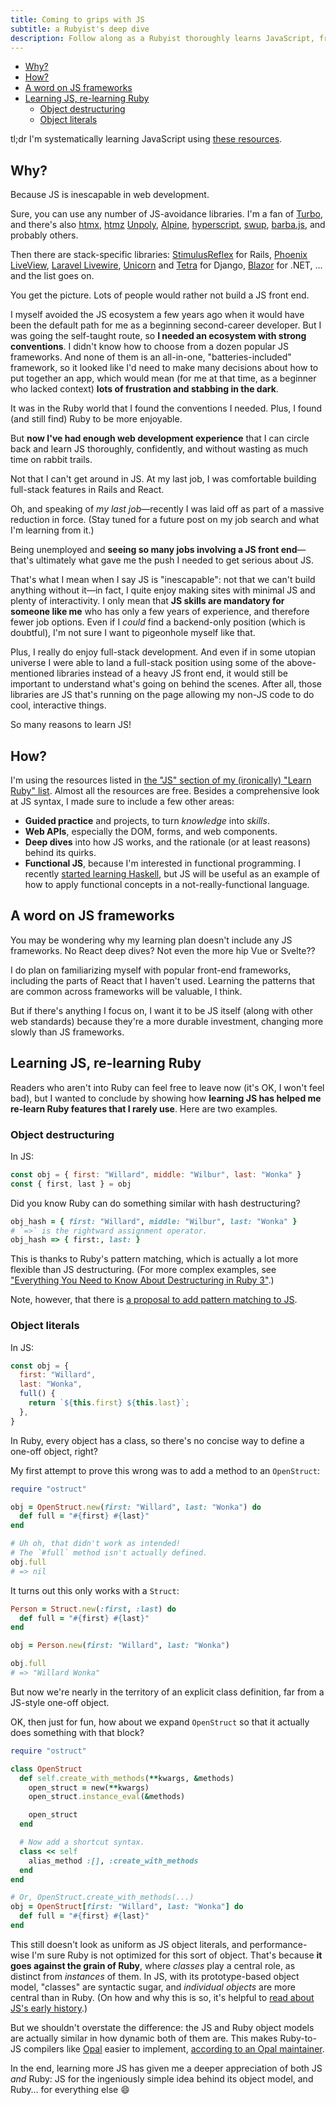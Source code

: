 ```yaml
---
title: Coming to grips with JS
subtitle: a Rubyist's deep dive
description: Follow along as a Rubyist thoroughly learns JavaScript, from the language itself to practice/projects, functional JS, and Web APIs like web components.
---
```


- [Why?](#why)
- [How?](#how)
- [A word on JS frameworks](#a-word-on-js-frameworks)
- [Learning JS, re-learning Ruby](#learning-js-re-learning-ruby)
  - [Object destructuring](#object-destructuring)
  - [Object literals](#object-literals)

tl;dr I'm systematically learning JavaScript using [these resources](#how).

## Why?

Because JS is inescapable in web development.

Sure, you can use any number of JS-avoidance libraries. I'm a fan of [Turbo](https://turbo.hotwired.dev/), and there's also [htmx](https://htmx.org/), [htmz](https://leanrada.com/htmz/) [Unpoly](https://unpoly.com/), [Alpine](https://alpinejs.dev/), [hyperscript](https://hyperscript.org/), [swup](https://swup.js.org/), [barba.js](https://barba.js.org/), and probably others.

Then there are stack-specific libraries: [StimulusReflex](https://docs.stimulusreflex.com/) for Rails, [Phoenix LiveView](https://github.com/phoenixframework/phoenix_live_view), [Laravel Livewire](https://laravel-livewire.com/), [Unicorn](https://www.django-unicorn.com/) and [Tetra](https://www.tetraframework.com/) for Django, [Blazor](https://dotnet.microsoft.com/en-us/apps/aspnet/web-apps/blazor) for .NET, … and the list goes on.

You get the picture. Lots of people would rather not build a JS front end.

I myself avoided the JS ecosystem a few years ago when it would have been the default path for me as a beginning second-career developer. But I was going the self-taught route, so **I needed an ecosystem with strong conventions**. I didn't know how to choose from a dozen popular JS frameworks. And none of them is an all-in-one, "batteries-included" framework, so it looked like I'd need to make many decisions about how to put together an app, which would mean (for me at that time, as a beginner who lacked context) **lots of frustration and stabbing in the dark**.

It was in the Ruby world that I found the conventions I needed. Plus, I found (and still find) Ruby to be more enjoyable.

But **now I've had enough web development experience** that I can circle back and learn JS thoroughly, confidently, and without wasting as much time on rabbit trails.

Not that I can't get around in JS. At my last job, I was comfortable building full-stack features in Rails and React.

Oh, and speaking of *my last job*—recently I was laid off as part of a massive reduction in force. (Stay tuned for a future post on my job search and what I'm learning from it.)

Being unemployed and **seeing so many jobs involving a JS front end**—that's ultimately what gave me the push I needed to get serious about JS.

That's what I mean when I say JS is "inescapable": not that we can't build anything without it—in fact, I quite enjoy making sites with minimal JS and plenty of interactivity. I only mean that **JS skills are mandatory for someone like me** who has only a few years of experience, and therefore fewer job options. Even if I *could* find a backend-only position (which is doubtful), I'm not sure I want to pigeonhole myself like that.

Plus, I really do enjoy full-stack development. And even if in some utopian universe I were able to land a full-stack position using some of the above-mentioned libraries instead of a heavy JS front end, it would still be important to understand what's going on behind the scenes. After all, those libraries are JS that's running on the page allowing my non-JS code to do cool, interactive things.

So many reasons to learn JS!

## How?

I'm using the resources listed in [the "JS" section of my (ironically) "Learn Ruby" list](https://github.com/fpsvogel/learn-ruby#js). Almost all the resources are free. Besides a comprehensive look at JS syntax, I made sure to include a few other areas:

- **Guided practice** and projects, to turn *knowledge* into *skills*.
- **Web APIs**, especially the DOM, forms, and web components.
- **Deep dives** into how JS works, and the rationale (or at least reasons) behind its quirks.
- **Functional JS**, because I'm interested in functional programming. I recently [started learning Haskell](/posts/2023/rubyist-learns-haskell-1-getting-started), but JS will be useful as an example of how to apply functional concepts in a not-really-functional language.

## A word on JS frameworks

You may be wondering why my learning plan doesn't include any JS frameworks. No React deep dives? Not even the more hip Vue or Svelte??

I do plan on familiarizing myself with popular front-end frameworks, including the parts of React that I haven't used. Learning the patterns that are common across frameworks will be valuable, I think.

But if there's anything I focus on, I want it to be JS itself (along with other web standards) because they're a more durable investment, changing more slowly than JS frameworks.

## Learning JS, re-learning Ruby

Readers who aren't into Ruby can feel free to leave now (it's OK, I won't feel bad), but I wanted to conclude by showing how **learning JS has helped me re-learn Ruby features that I rarely use**. Here are two examples.

### Object destructuring

In JS:

```js
const obj = { first: "Willard", middle: "Wilbur", last: "Wonka" }
const { first, last } = obj
```

Did you know Ruby can do something similar with hash destructuring?

```ruby
obj_hash = { first: "Willard", middle: "Wilbur", last: "Wonka" }
# `=>` is the rightward assignment operator.
obj_hash => { first:, last: }
```

This is thanks to Ruby's pattern matching, which is actually a lot more flexible than JS destructuring. (For more complex examples, see ["Everything You Need to Know About Destructuring in Ruby 3"](https://www.fullstackruby.dev/ruby-3-fundamentals/2021/01/06/everything-you-need-to-know-about-destructuring-in-ruby-3).)

Note, however, that there is [a proposal to add pattern matching to JS](https://github.com/tc39/proposal-pattern-matching).

### Object literals

In JS:

```js
const obj = {
  first: "Willard",
  last: "Wonka",
  full() {
    return `${this.first} ${this.last}`;
  },
}
```

In Ruby, every object has a class, so there's no concise way to define a one-off object, right?

My first attempt to prove this wrong was to add a method to an `OpenStruct`:

```ruby
require "ostruct"

obj = OpenStruct.new(first: "Willard", last: "Wonka") do
  def full = "#{first} #{last}"
end

# Uh oh, that didn't work as intended!
# The `#full` method isn't actually defined.
obj.full
# => nil
```

It turns out this only works with a `Struct`:

```ruby
Person = Struct.new(:first, :last) do
  def full = "#{first} #{last}"
end

obj = Person.new(first: "Willard", last: "Wonka")

obj.full
# => "Willard Wonka"
```

But now we're nearly in the territory of an explicit class definition, far from a JS-style one-off object.

OK, then just for fun, how about we expand `OpenStruct` so that it actually does something with that block?

```ruby
require "ostruct"

class OpenStruct
  def self.create_with_methods(**kwargs, &methods)
    open_struct = new(**kwargs)
    open_struct.instance_eval(&methods)

    open_struct
  end

  # Now add a shortcut syntax.
  class << self
    alias_method :[], :create_with_methods
  end
end

# Or, OpenStruct.create_with_methods(...)
obj = OpenStruct[first: "Willard", last: "Wonka"] do
  def full = "#{first} #{last}"
end
```

This still doesn't look as uniform as JS object literals, and performance-wise I'm sure Ruby is not optimized for this sort of object. That's because **it goes against the grain of Ruby**, where *classes* play a central role, as distinct from *instances* of them. In JS, with its prototype-based object model, "classes" are syntactic sugar, and *individual objects* are more central than in Ruby. (On how and why this is so, it's helpful to [read about JS's early history](https://auth0.com/blog/a-brief-history-of-javascript/).)

But we shouldn't overstate the difference: the JS and Ruby object models are actually similar in how dynamic both of them are. This makes Ruby-to-JS compilers like [Opal](https://opalrb.com/) easier to implement, [according to an Opal maintainer](https://www.reddit.com/r/ruby/comments/146damh/comment/jnqqe8u).

In the end, learning more JS has given me a deeper appreciation of both JS *and* Ruby: JS for the ingeniously simple idea behind its object model, and Ruby… for everything else 😄
